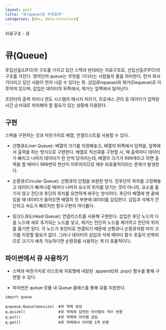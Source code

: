 ```yaml
---
layout: post
title: "큐(queue)란 무엇일까"
categories: [dev, data-structure]
---
```


자료구조 - 큐

<h1>큐(Queue)</h1>

후입선출(LIFO)의 구조를 가지고 있던 스택과 반대되는 자료구조로, 선입선출(FIFO)의 구조를 가진다. 영어단어 queue는 무엇을 기다리는 사람들의 줄을 의미한다. 먼저 와서 기다리고 있던 사람이 먼저 나갈 수 있다는 뜻. 삽입(Enqueue)와 제거(Dequeue)로 이루어져 있으며, 삽입은 데이터의 뒤쪽에서, 제거는 앞쪽에서 일어난다.

프린터의 출력 처리나 윈도 시스템의 메시지 처리기, 프로세스 관리 등 데이터가 입력된 시간 순서대로 처리해야 할 필요가 있는 상황에 이용된다.

<h2>구현</h2>

스택을 구현하는 것과 마찬가지로 배열, 연결리스트를 사용할 수 있다.

- 선형큐(Liner Queue): 배열의 크기를 지정해놓고, 배열의 뒤쪽에서 입력을, 앞쪽에서 출력을 하는 방식으로 구현한다. 배열로 직선큐를 구현할 시, 매 출력마다 데이터가 빠지고 나머지 데이터가 한 칸씩 당겨지는데, 배열의 크기가 999개라고 하면 출력을 할 때마다 999번의 연산이 이루어지므로 매우 비효율적이라는 문제가 발생한다.

- 순환큐(Circular Queue): 선형큐의 단점을 보완한 방식. 전후단의 위치를 고정해놓고 데이터가 빠져나갈 때마다 나머지 요소의 위치를 당기는 것이 아니라, 요소를 옮기지 않고 전단과 후단의 위치를 유연하게 바꾸는 방식이다. 후단이 배열에 맨 끝에 있을 때 데이터가 들어오면 배열의 첫 부분에 데이터를 삽입한다. 삽입과 삭제가 간단하고 속도가 빠르지만 함수구현이 까다롭다.

- 링크드큐(Linked Queue): 연결리스트를 사용해 구현한다. 삽입은 후단 노드의 다음 노드에 새로 추가되는 노드를 넣고, 제거는 전단의 노드를 제거하고 전단의 위치를 옮기면 된다. 각 노드가 포인터로 연결되기 때문에 선형큐나 순환큐처럼 미리 크기를 지정할 필요가 없다. 그러나 데이터의 삽입과 삭제 때마다 함수 호출이 반복되므로 크기가 예측 가능하다면 순환큐를 사용하는 게 더 효율적이다.

<h2>파이썬에서 큐 사용하기</h2>

- 스택과 마찬가지로 리스트에 자료형에 내장된 .append()와 .pop() 함수를 통해 구현할 수 있다.

- 파이썬은 queue 모듈 내 Queue 클래스를 통해 큐를 지원한다.

```.python3
import queue

q=queue.Queue(maxsize)  #큐 객체 생성
q.qsize()               #큐 객체에 입력된 아이템의 개수 반환
q.put()                 #큐 객체에 아이템 삽입
q.get()                 #큐 객체에서 아이템 1개 반환
```

